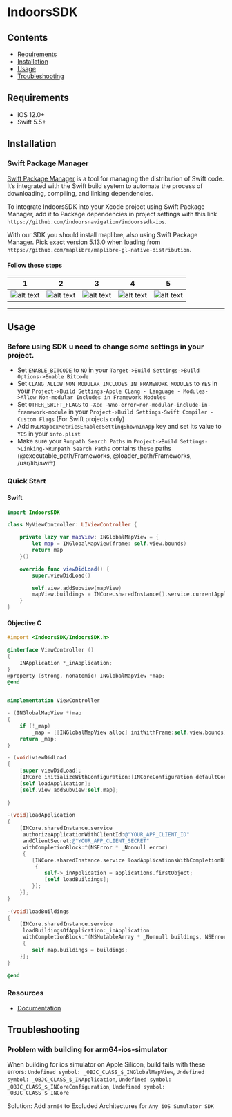 # IndoorsSDK
## Contents

- [Requirements](#requirements)
- [Installation](#installation)
- [Usage](#usage)
- [Troubleshooting](#troubleshooting)

## Requirements

- iOS 12.0+
- Swift 5.5+

## Installation

### Swift Package Manager

[Swift Package Manager](https://swift.org/package-manager/) is a tool for managing the distribution of Swift code. It’s integrated with the Swift build system to automate the process of downloading, compiling, and linking dependencies.

To integrate IndoorsSDK into your Xcode project using Swift Package Manager, add it to Package dependencies in project settings with this link ```https://github.com/indoorsnavigation/indoorssdk-ios```. 

With our SDK you should install maplibre, also using Swift Package Manager. Pick exact version 5.13.0 when loading from ```https://github.com/maplibre/maplibre-gl-native-distribution```. 

#### Follow these steps

1 | 2 | 3 | 4 | 5
--- | --- | --- | --- | ---
![alt text](https://i.ibb.co/MBGt6Wb/2023-01-23-11-19-53.png "Adding dependecy to project in XCode") | ![alt text](https://i.ibb.co/JRzBXSB/2023-01-23-11-13-54.png "Searching for SDK") | ![alt text](https://i.ibb.co/TKhpS89/2023-01-23-11-20-49.png "") | ![alt text](https://i.ibb.co/QCv9L3r/2023-01-23-11-21-07.png "Need to add maplibre") | ![alt text](https://i.ibb.co/yk1nMkx/maplibre.png "Final result")

---

## Usage

### Before using SDK u need to change some settings in your project.
* Set ```ENABLE_BITCODE``` to ```NO``` in your ```Target->Build Settings->Build Options->Enable Bitcode```
* Set ```CLANG_ALLOW_NON_MODULAR_INCLUDES_IN_FRAMEWORK_MODULES``` to ```YES``` in your ```Project->Build Settings-Apple CLang - Language - Modules->Allow Non-modular Includes in Framework Modules```
* Set ```OTHER_SWIFT_FLAGS``` to ```-Xcc -Wno-error=non-modular-include-in-framework-module``` in your ```Project->Build Settings-Swift Compiler - Custom Flags``` (For Swift projects only)
* Add ```MGLMapboxMetricsEnabledSettingShownInApp``` key and set its value to ```YES``` in your ```info.plist```
* Make sure your ```Runpath Search Paths``` in ```Project->Build Settings->Linking->Runpath Search Paths``` contains these paths (@executable_path/Frameworks, @loader_path/Frameworks, /usr/lib/swift)

### Quick Start
#### Swift
```swift
import IndoorsSDK

class MyViewController: UIViewController {

    private lazy var mapView: INGlobalMapView = {
		let map = INGlobalMapView(frame: self.view.bounds)
		return map
	}()

    override func viewDidLoad() {
        super.viewDidLoad()

        self.view.addSubview(mapView)
        mapView.buildings = INCore.sharedInstance().service.currentApplication.buildings.firstObject
    }
}
```

#### Objective C
```objective-c
#import <IndoorsSDK/IndoorsSDK.h>

@interface ViewController ()
{
    INApplication *_inApplication;
}
@property (strong, nonatomic) INGlobalMapView *map;
@end


@implementation ViewController

- (INGlobalMapView *)map
{
	if (!_map)
		_map = [[INGlobalMapView alloc] initWithFrame:self.view.bounds];
	return _map;
}

- (void)viewDidLoad
{
    [super viewDidLoad];
    [INCore initializeWithConfiguration:[INCoreConfiguration defaultConfiguration]];
	[self loadApplication];
	[self.view addSubview:self.map];
	
}

-(void)loadApplication
{
	[INCore.sharedInstance.service
	 authorizeApplicationWithClientId:@"YOUR_APP_CLIENT_ID"
	 andClientSecret:@"YOUR_APP_CLIENT_SECRET"
	 withCompletionBlock:^(NSError * _Nonnull error)
	 {
		[INCore.sharedInstance.service loadApplicationsWithCompletionBlock:^(NSMutableArray * _Nonnull applications, NSError * _Nonnull error)
		 {
			self->_inApplication = applications.firstObject;
			[self loadBuildings];
		}];
	}];
}

-(void)loadBuildings
{
	[INCore.sharedInstance.service
	 loadBuildingsOfApplication:_inApplication
	 withCompletionBlock:^(NSMutableArray * _Nonnull buildings, NSError * _Nonnull error)
	 {
		self.map.buildings = buildings;
	}];
}

@end
```

### Resources

- [Documentation](https://inservice.indoorsnavi.pro/main/docs/chapter/54)

## Troubleshooting

### Problem with building for arm64-ios-simulator
When building for ios simulator on Apple Silicon, build fails with these errors:
```Undefined symbol: _OBJC_CLASS_$_INGlobalMapView```, ```Undefined symbol: _OBJC_CLASS_$_INApplication```, ```Undefined symbol: _OBJC_CLASS_$_INCoreConfiguration```, ```Undefined symbol: _OBJC_CLASS_$_INCore```

Solution: 
Add ```arm64``` to Excluded Architectures for ```Any iOS Sumulator SDK```
